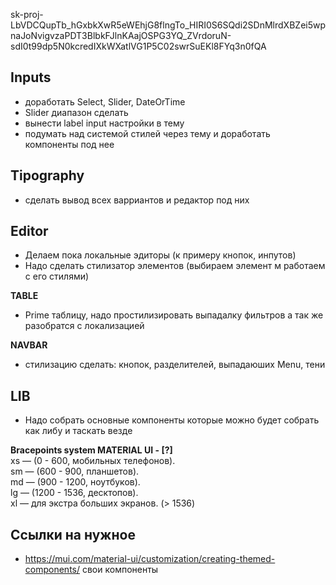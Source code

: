 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

## Inputs
- доработать Select, Slider, DateOrTime
- Slider диапазон сделать
- вынести label input настройки в тему
- подумать над системой стилей через тему и доработать компоненты под нее

## Tipography
- сделать вывод всех варриантов и редактор под них

## Editor
- Делаем пока локальные эдиторы (к примеру кнопок, инпутов)
- Надо сделать стилизатор элементов (выбираем элемент м работаем с его стилями)



**TABLE**
- Prime таблицу, надо простилизировать выпадалку фильтров а так же разобратся с локализацией

**NAVBAR**
- стилизацию сделать: кнопок, разделителей, выпадаюших Menu, тени

## LIB
- Надо собрать основные компоненты которые можно будет собрать как либу и таскать везде




**Bracepoints system MATERIAL UI       - [?]**    
xs — (0 - 600, мобильных телефонов).       
sm — (600 - 900, планшетов).        
md — (900 - 1200, ноутбуков).     
lg — (1200 - 1536, десктопов).       
xl — для экстра больших экранов. (> 1536)




## Ссылки на нужное
- https://mui.com/material-ui/customization/creating-themed-components/     свои компоненты
